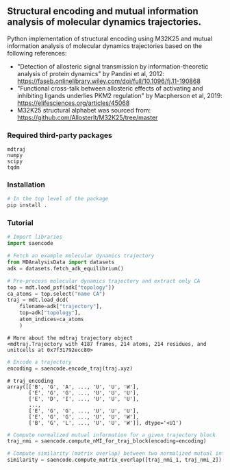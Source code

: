 ## Structural encoding and mutual information analysis of molecular dynamics trajectories.

Python implementation of structural encoding using M32K25 and mutual information analysis of molecular dynamics trajectories based on the following references:

- "Detection of allosteric signal transmission by information-theoretic analysis of protein dynamics" by Pandini et al, 2012: https://faseb.onlinelibrary.wiley.com/doi/full/10.1096/fj.11-190868
- "Functional cross-talk between allosteric effects of activating and inhibiting ligands underlies PKM2 regulation" by Macpherson et al, 2019: https://elifesciences.org/articles/45068
- M32K25 structural alphabet was sourced from: https://github.com/AllosterIt/M32K25/tree/master

### Required  third-party packages

```
mdtraj
numpy
scipy
tqdm
```

### Installation

```bash
# In the top level of the package
pip install .
```

### Tutorial

```python
# Import libraries
import saencode
```

```python
# Fetch an example molecular dynamics trajectory
from MDAnalysisData import datasets
adk = datasets.fetch_adk_equilibrium()
```

```python
# Pre-process molecular dynamics trajectory and extract only CA
top = mdt.load_psf(adk["topology"])
ca_atoms = top.select("name CA")
traj = mdt.load_dcd(
    filename=adk["trajectory"], 
    top=adk["topology"], 
    atom_indices=ca_atoms
    )
```

```
# More about the mdtraj trajectory object
<mdtraj.Trajectory with 4187 frames, 214 atoms, 214 residues, and unitcells at 0x7f31792ecc80>
```

```python
# Encode a trajectory
encoding = saencode.encode_traj(traj.xyz)
```

```
# traj_encoding
array([['B', 'G', 'A', ..., 'U', 'U', 'W'],
       ['E', 'G', 'G', ..., 'U', 'U', 'U'],
       ['E', 'D', 'I', ..., 'U', 'U', 'U'],
       ...,
       ['E', 'G', 'G', ..., 'U', 'U', 'U'],
       ['E', 'G', 'G', ..., 'U', 'U', 'W'],
       ['B', 'G', 'L', ..., 'U', 'U', 'W']], dtype='<U1')
```

```python
# Compute normalized mutual information for a given trajectory block
traj_nmi = saencode.compute_nMI_for_traj_block(encoding=encoding)
```

```python
# Compute similarity (matrix overlap) between two normalized mutual information matrices
similarity = saencode.compute_matrix_overlap([traj_nmi_1, traj_nmi_2])
```
